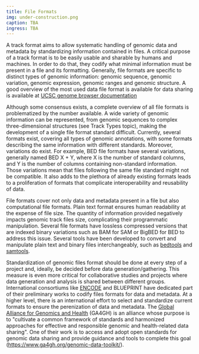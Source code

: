 ```yaml
---
title: File Formats
img: under-construction.png
caption: TBA
ingress: TBA
---
```


A track format aims to allow systematic handling of genomic data and metadata by standardizing
information contained in files. A critical purpose of a track format is to be easily usable and
sharable by humans and machines. In order to do that, they codify what minimal information must be
present in a file and its formatting. Generally, file formats are specific to distinct types of
genomic information: genomic sequence, genomic variation, genomic expression, genomic ranges and
genomic structure. A good overview of the most used data file format is available for data sharing
is available at
[UCSC genome browser documentation](https://genome.ucsc.edu/FAQ/FAQformat.html#format1)

Although some consensus exists, a complete overview of all file formats is problematized by the
number available. A wide variety of genomic information can be represented, from genomic sequences
to complex three-dimensional structures (see Track Types topic), making the development of a single
file format standard difficult. Currently, several formats exist, covering all types of genomic
annotations, with some formats describing the same information with different standards. Moreover,
variations do exist. For example, BED file formats have several variations, generally named BED X +
Y, where X is the number of standard columns, and Y is the number of columns containing non-standard
information. Those variations mean that files following the same file standard might not be
compatible. It also adds to the plethora of already existing formats leads to a proliferation of
formats that complicate interoperability and reusability of data.

File formats cover not only data and metadata present in a file but also computational file formats.
Plain text format ensures human readability at the expense of file size. The quantity of information
provided negatively impacts genomic track files size, complicating their programmatic manipulation.
Several file formats have lossless compressed versions that are indexed binary variations such as
BAM for SAM or BigBED for BED to address this issue. Several tools have been developed to convert
and manipulate plain text and binary files interchangeably, such as
[bedtools](https://bedtools.readthedocs.io) and [samtools](http://samtools.sourceforge.net).

Standardization of genomic files format should be done at every step of a project and, ideally, be
decided before data generation/gathering. This measure is even more critical for collaborative
studies and projects where data generation and analysis is shared between different groups.
International consortiums like [ENCODE](https://www.encodeproject.org/help/file-formats/) and
BLUEPRINT have dedicated part of their preliminary works to codify files formats for data and
metadata. At a higher level, there is an international effort to select and standardize current
formats to ensure the perenization of data and metadata. The
[Global Alliance for Genomics and Health](https://www.ga4gh.org) (GA4GH) is an alliance whose
purpose is to "cultivate a common framework of standards and harmonized approaches for effective and
responsible genomic and health-related data sharing". One of their work is to access and adopt open
standards for genomic data sharing and provide guidance and tools to complete this goal
(https://www.ga4gh.org/genomic-data-toolkit/).
